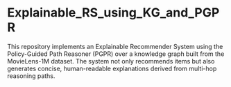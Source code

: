 # Explainable_RS_using_KG_and_PGPR
This repository implements an Explainable Recommender System using the Policy-Guided Path Reasoner (PGPR) over a knowledge graph built from the MovieLens-1M dataset. The system not only recommends items but also generates concise, human-readable explanations derived from multi-hop reasoning paths.
